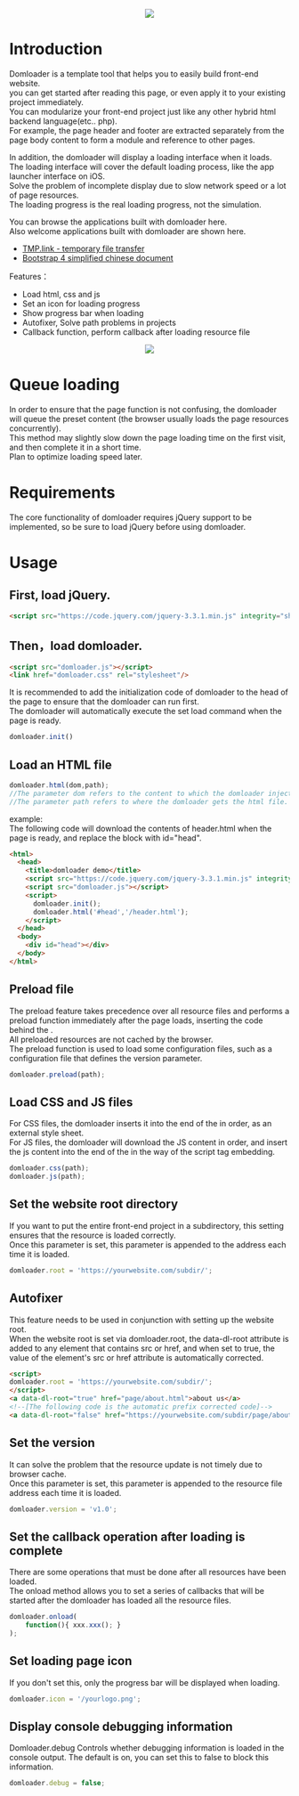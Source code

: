 <p align="center">
<img src="https://github.com/tmplink/domloader/blob/master/images/struct.png?raw=true"/>
</p>

# Introduction
Domloader is a template tool that helps you to easily build front-end website.   
you can get started after reading this page, or even apply it to your existing project immediately.    
You can modularize your front-end project just like any other hybrid html backend language(etc.. php).  
For example, the page header and footer are extracted separately from the page body content to form a module and reference to other pages.    

In addition, the domloader will display a loading interface when it loads.   
The loading interface will cover the default loading process, like the app launcher interface on iOS.   
Solve the problem of incomplete display due to slow network speed or a lot of page resources.   
The loading progress is the real loading progress, not the simulation.  

You can browse the applications built with domloader here.  
Also welcome applications built with domloader are shown here.  

* [TMP.link - temporary file transfer](http://tmp.link)   
* [Bootstrap 4 simplified chinese document](http://bs4.vx.link) 

Features：
* Load html, css and js
* Set an icon for loading progress
* Show progress bar when loading
* Autofixer, Solve path problems in projects
* Callback function, perform callback after loading resource file

<p align="center">
<img src="https://github.com/tmplink/domloader/blob/master/images/demo.png?raw=true"/>
</p>

# Queue loading
In order to ensure that the page function is not confusing, the domloader will queue the preset content (the browser usually loads the page resources concurrently).  
This method may slightly slow down the page loading time on the first visit, and then complete it in a short time.   
Plan to optimize loading speed later.   

# Requirements
The core functionality of domloader requires jQuery support to be implemented, so be sure to load jQuery before using domloader.

# Usage
## First, load jQuery.

```html
<script src="https://code.jquery.com/jquery-3.3.1.min.js" integrity="sha256-FgpCb/KJQlLNfOu91ta32o/NMZxltwRo8QtmkMRdAu8=" crossorigin="anonymous"></script>
````

## Then，load domloader.

```html
<script src="domloader.js"></script>
<link href="domloader.css" rel="stylesheet"/>
````

It is recommended to add the initialization code of domloader to the head of the page to ensure that the domloader can run first.   
The domloader will automatically execute the set load command when the page is ready.

```javascript
domloader.init()
```

## Load an HTML file 

```javascript
domloader.html(dom,path);
//The parameter dom refers to the content to which the domloader injects the html block. A jQuery selector was used.
//The parameter path refers to where the domloader gets the html file.
```
example:   
The following code will download the contents of header.html when the page is ready, and replace the block with id="head".  

```html
<html>
  <head>
    <title>domloader demo</title>
    <script src="https://code.jquery.com/jquery-3.3.1.min.js" integrity="sha256-FgpCb/KJQlLNfOu91ta32o/NMZxltwRo8QtmkMRdAu8=" crossorigin="anonymous"></script>
    <script src="domloader.js"></script>
    <script>
      domloader.init();
      domloader.html('#head','/header.html');
    </script>
  </head>
  <body>
    <div id="head"></div>
  </body>
</html>
```

## Preload file   
The preload feature takes precedence over all resource files and performs a preload function immediately after the page loads, inserting the code behind the <head>.  
All preloaded resources are not cached by the browser.  
The preload function is used to load some configuration files, such as a configuration file that defines the version parameter.  

```javascript
domloader.preload(path);
```

## Load CSS and JS files   
For CSS files, the domloader inserts it into the end of the <head> in order, as an external style sheet.  
For JS files, the domloader will download the JS content in order, and insert the js content into the end of the <body> in the way of the script tag embedding.  

```javascript
domloader.css(path);
domloader.js(path);
```

## Set the website root directory   
If you want to put the entire front-end project in a subdirectory, this setting ensures that the resource is loaded correctly.    
Once this parameter is set, this parameter is appended to the address each time it is loaded.
 
```javascript
domloader.root = 'https://yourwebsite.com/subdir/';
```

## Autofixer  
This feature needs to be used in conjunction with setting up the website root.   
When the website root is set via domloader.root, the data-dl-root attribute is added to any element that contains src or href, and when set to true, the value of the element's src or href attribute is automatically corrected.

```html
<script>
domloader.root = 'https://yourwebsite.com/subdir/';
</script>
<a data-dl-root="true" href="page/about.html">about us</a>
<!--[The following code is the automatic prefix corrected code]-->
<a data-dl-root="false" href="https://yourwebsite.com/subdir/page/about.html">about us</a>
```

## Set the version
It can solve the problem that the resource update is not timely due to browser cache.  
Once this parameter is set, this parameter is appended to the resource file address each time it is loaded.   
```javascript
domloader.version = 'v1.0';
```

## Set the callback operation after loading is complete   
There are some operations that must be done after all resources have been loaded.   
The onload method allows you to set a series of callbacks that will be started after the domloader has loaded all the resource files.   
```javascript
domloader.onload(
    function(){ xxx.xxx(); }
); 
```

## Set loading page icon
If you don't set this, only the progress bar will be displayed when loading. 
```javascript
domloader.icon = '/yourlogo.png';
```

## Display console debugging information
Domloader.debug Controls whether debugging information is loaded in the console output. The default is on, you can set this to false to block this information.
 
```javascript
domloader.debug = false;
```
